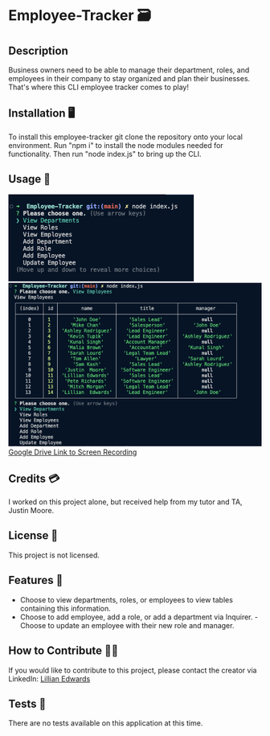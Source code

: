 # Employee-Tracker 🗃️

## Description 
Business owners need to be able to manage their department, roles, and employees in their company to stay organized and plan their businesses. That's where this CLI employee tracker comes to play!  

## Installation 🖥️
To install this employee-tracker git clone the repository onto your local environment. Run "npm i" to install the node modules needed for functionality. Then run "node index.js" to bring up the CLI. 

## Usage 📸
![Screenshot of Employee Tracker](./images/cliEmployeeTracker1.png)
![Alt Text](./images/cliEmployeeTracker2.png)
[Google Drive Link to Screen Recording](https://drive.google.com/file/d/1vj15E6IVa6cCi-JR_Gy34XNB6CyJbbjG/view)

## Credits 💳
I worked on this project alone, but received help from my tutor and TA, Justin Moore.

## License 🪪
This project is not licensed. 

## Features 📝
- Choose to view departments, roles, or employees to view tables containing this information. 
- Choose to add employee, add a role, or add a department via Inquirer. 
-Choose to update an employee with their new role and manager. 

## How to Contribute 🤝🏼
If you would like to contribute to this project, please contact the creator via LinkedIn: [Lillian Edwards](https://www.linkedin.com/in/lillian-edwards63/)

## Tests 🧪
There are no tests available on this application at this time. 



